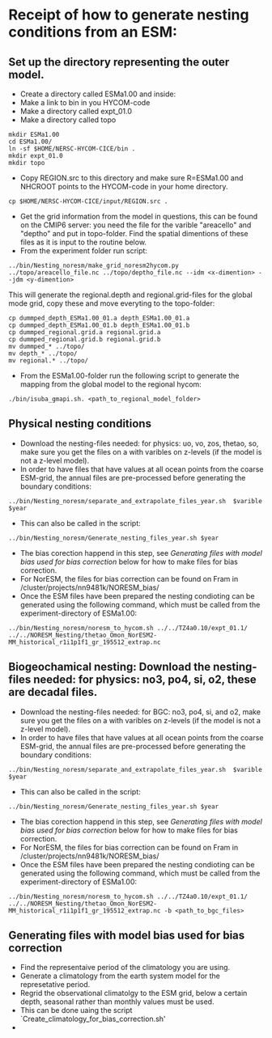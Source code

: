# Receipt of how to generate nesting conditions from an ESM:

## Set up the directory representing the outer model.
- Create a directory called ESMa1.00 and inside:
- Make a link to bin in you HYCOM-code
- Make a directory called expt_01.0
- Make a directory called topo
```
mkdir ESMa1.00
cd ESMa1.00/
ln -sf $HOME/NERSC-HYCOM-CICE/bin .
mkdir expt_01.0
mkdir topo
```
- Copy REGION.src to this directory and make sure R=ESMa1.00 and NHCROOT points to the HYCOM-code in your home directory.
```
cp $HOME/NERSC-HYCOM-CICE/input/REGION.src .
```
- Get the grid information from the model in questions, this can be found on the CMIP6 server: you need the file for the varible "areacello" and "deptho" and put in topo-folder. Find the spatial dimentions of these files as it is input to the routine below.
- From the experiment folder run script:
```
../bin/Nesting_noresm/make_grid_noresm2hycom.py ../topo/areacello_file.nc ../topo/deptho_file.nc --idm <x-dimention> --jdm <y-dimention>
```
This will generate the regional.depth and regional.grid-files for the global mode grid, copy these and move everyting to the topo-folder:
```
cp dummped_depth_ESMa1.00_01.a depth_ESMa1.00_01.a
cp dummped_depth_ESMa1.00_01.b depth_ESMa1.00_01.b
cp dummped_regional.grid.a regional.grid.a
cp dummped_regional.grid.b regional.grid.b
mv dummped_* ../topo/
mv depth_* ../topo/
mv regional.* ../topo/
```

- From the ESMa1.00-folder run the following script to generate the mapping from the global model to the regional hycom:
```
./bin/isuba_gmapi.sh. <path_to_regional_model_folder>
```
			
## Physical nesting conditions 
- Download the nesting-files needed: for physics: uo, vo, zos, thetao, so, make sure you get the files on a with varibles on z-levels (if the model is not a z-level model).
- In order to have files that have values at all ocean points from the coarse ESM-grid, the annual files are pre-processed before generating the boundary conditions:
```
../bin/Nesting_noresm/separate_and_extrapolate_files_year.sh  $varible $year
```
- This can also be called in the script:
```
../bin/Nesting_noresm/Generate_nesting_files_year.sh $year
```
- The bias corection happend in this step, see *Generating files with model bias used for bias correction* below for how to make files for bias correction.
- For NorESM, the files for bias correction can be found on Fram in /cluster/projects/nn9481k/NORESM_bias/
- Once the ESM files have been prepared the nesting condioting can be generated using the following command, which must be called from the experiment-directory of ESMa1.00:
```
../bin/Nesting_noresm/noresm_to_hycom.sh ../../TZ4a0.10/expt_01.1/ ../../NORESM_Nesting/thetao_Omon_NorESM2-MM_historical_r1i1p1f1_gr_195512_extrap.nc
```

		
## Biogeochamical nesting: Download the nesting-files needed: for physics: no3, po4, si, o2, these are decadal files.
- Download the nesting-files needed: for BGC: no3, po4, si, and o2, make sure you get the files on a with varibles on z-levels (if the model is not a z-level model).
- In order to have files that have values at all ocean points from the coarse ESM-grid, the annual files are pre-processed before generating the boundary conditions:
```
../bin/Nesting_noresm/separate_and_extrapolate_files_year.sh  $varible $year
```
- This can also be called in the script:
```
../bin/Nesting_noresm/Generate_nesting_files_year.sh $year
```
- The bias corection happend in this step, see *Generating files with model bias used for bias correction* below for how to make files for bias correction.
- For NorESM, the files for bias correction can be found on Fram in /cluster/projects/nn9481k/NORESM_bias/
- Once the ESM files have been prepared the nesting condioting can be generated using the following command, which must be called from the experiment-directory of ESMa1.00:
```
../bin/Nesting_noresm/noresm_to_hycom.sh ../../TZ4a0.10/expt_01.1/ ../../NORESM_Nesting/thetao_Omon_NorESM2-MM_historical_r1i1p1f1_gr_195512_extrap.nc -b <path_to_bgc_files>
```

## Generating files with model bias used for bias correction
- Find the representaive period of the climatology you are using.
- Generate a climatology from the earth system model for the represetative period.
- Regrid the observational climatolgy to the ESM grid, below a certain depth, seasonal rather than monthly values must be used.
- This can be done uaing the script `Create_climatology_for_bias_correction.sh'
- 

	

